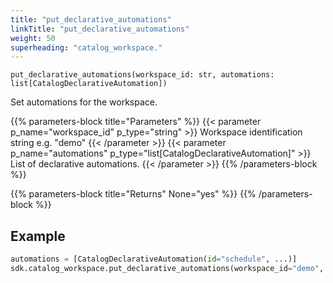 ```yaml
---
title: "put_declarative_automations"
linkTitle: "put_declarative_automations"
weight: 50
superheading: "catalog_workspace."
---
```


``put_declarative_automations(workspace_id: str, automations: list[CatalogDeclarativeAutomation])``

Set automations for the workspace.

{{% parameters-block title="Parameters" %}}
{{< parameter p_name="workspace_id" p_type="string" >}}
Workspace identification string e.g. "demo"
{{< /parameter >}}
{{< parameter p_name="automations" p_type="list[CatalogDeclarativeAutomation]" >}}
List of declarative automations.
{{< /parameter >}}
{{% /parameters-block %}}

{{% parameters-block title="Returns" None="yes" %}}
{{% /parameters-block %}}

## Example

```python
automations = [CatalogDeclarativeAutomation(id="schedule", ...)]
sdk.catalog_workspace.put_declarative_automations(workspace_id="demo", automations=automations)
```
